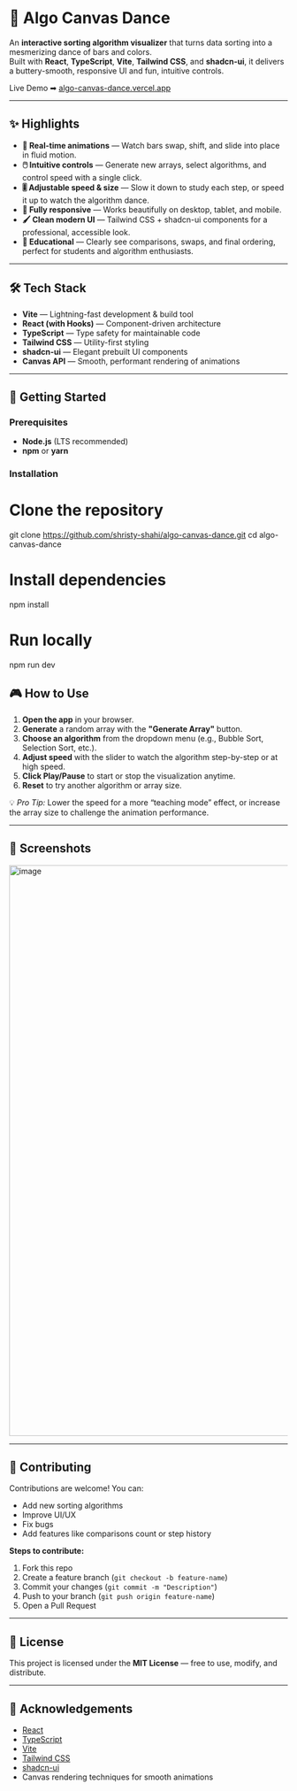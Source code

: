 # 🎨 Algo Canvas Dance

An **interactive sorting algorithm visualizer** that turns data sorting into a mesmerizing dance of bars and colors.  
Built with **React**, **TypeScript**, **Vite**, **Tailwind CSS**, and **shadcn-ui**, it delivers a buttery-smooth, responsive UI and fun, intuitive controls.

Live Demo ➡ [algo-canvas-dance.vercel.app](https://algo-canvas-dance.vercel.app/)

---

## ✨ Highlights

- **🎥 Real-time animations** — Watch bars swap, shift, and slide into place in fluid motion.
- **🖱️ Intuitive controls** — Generate new arrays, select algorithms, and control speed with a single click.
- **🎚 Adjustable speed & size** — Slow it down to study each step, or speed it up to watch the algorithm dance.
- **📱 Fully responsive** — Works beautifully on desktop, tablet, and mobile.
- **🖌 Clean modern UI** — Tailwind CSS + shadcn-ui components for a professional, accessible look.
- **🧠 Educational** — Clearly see comparisons, swaps, and final ordering, perfect for students and algorithm enthusiasts.

---

## 🛠 Tech Stack

- **Vite** — Lightning-fast development & build tool
- **React (with Hooks)** — Component-driven architecture
- **TypeScript** — Type safety for maintainable code
- **Tailwind CSS** — Utility-first styling
- **shadcn-ui** — Elegant prebuilt UI components
- **Canvas API** — Smooth, performant rendering of animations

---

## 🚀 Getting Started

### Prerequisites
- **Node.js** (LTS recommended)
- **npm** or **yarn**

### Installation


# Clone the repository
git clone https://github.com/shristy-shahi/algo-canvas-dance.git
cd algo-canvas-dance

# Install dependencies
npm install

# Run locally
npm run dev



## 🎮 How to Use

1. **Open the app** in your browser.
2. **Generate** a random array with the **"Generate Array"** button.
3. **Choose an algorithm** from the dropdown menu (e.g., Bubble Sort, Selection Sort, etc.).
4. **Adjust speed** with the slider to watch the algorithm step-by-step or at high speed.
5. **Click Play/Pause** to start or stop the visualization anytime.
6. **Reset** to try another algorithm or array size.

💡 *Pro Tip:* Lower the speed for a more “teaching mode” effect, or increase the array size to challenge the animation performance.

---

## 📸 Screenshots

<img width="1897" height="1032" alt="image" src="https://github.com/user-attachments/assets/23fffb2e-6089-47d5-b272-ea55baff3d43" />


---

## 🤝 Contributing

Contributions are welcome! You can:

- Add new sorting algorithms
- Improve UI/UX
- Fix bugs
- Add features like comparisons count or step history

**Steps to contribute:**
1. Fork this repo
2. Create a feature branch (`git checkout -b feature-name`)
3. Commit your changes (`git commit -m "Description"`)
4. Push to your branch (`git push origin feature-name`)
5. Open a Pull Request

---

## 📜 License

This project is licensed under the **MIT License** — free to use, modify, and distribute.

---

## 🙏 Acknowledgements

- [React](https://reactjs.org/)
- [TypeScript](https://www.typescriptlang.org/)
- [Vite](https://vitejs.dev/)
- [Tailwind CSS](https://tailwindcss.com/)
- [shadcn-ui](https://github.com/shadcn/ui)
- Canvas rendering techniques for smooth animations
